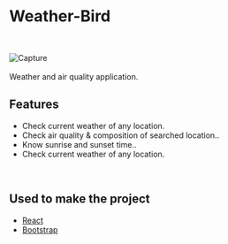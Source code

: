<h1>Weather-Bird</h1>
<br>

![Capture](https://github.com/Amanherenj09/Weather-Bird/assets/106864233/c98c46b2-00d0-49fb-8207-449436c12383)
<br>
<br>
Weather and air quality application.

<h2>Features</h2
<hr>
<ul>
<li>Check current weather of any location.</li>
<li>Check air quality & composition of searched location..</li>
<li>Know sunrise and sunset time..</li>
<li>Check current weather of any location.</li>
</ul>
<br>




<h2>Used to make the project</h2>
<ul>
	<li><a href="https://reactjs.org/">React</a></li>
        <li><a href="https://getbootstrap.com/docs/5.0/getting-started/introduction/">Bootstrap</a></li>
</ul>
